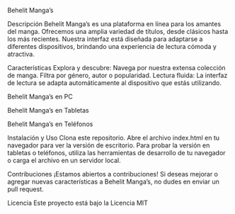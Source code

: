 Behelit Manga’s

Descripción
Behelit Manga’s es una plataforma en línea para los amantes del manga. Ofrecemos una amplia variedad de títulos, desde clásicos hasta los más recientes. Nuestra interfaz está diseñada para adaptarse a diferentes dispositivos, brindando una experiencia de lectura cómoda y atractiva.

Características
Explora y descubre: Navega por nuestra extensa colección de manga. Filtra por género, autor o popularidad.
Lectura fluida: La interfaz de lectura se adapta automáticamente al dispositivo que estás utilizando.

Behelit Manga’s en PC

Behelit Manga’s en Tabletas

Behelit Manga’s en Teléfonos

Instalación y Uso
Clona este repositorio.
Abre el archivo index.html en tu navegador para ver la versión de escritorio.
Para probar la versión en tabletas o teléfonos, utiliza las herramientas de desarrollo de tu navegador o carga el archivo en un servidor local.

Contribuciones
¡Estamos abiertos a contribuciones! Si deseas mejorar o agregar nuevas características a Behelit Manga’s, no dudes en enviar un pull request.

Licencia
Este proyecto está bajo la Licencia MIT
